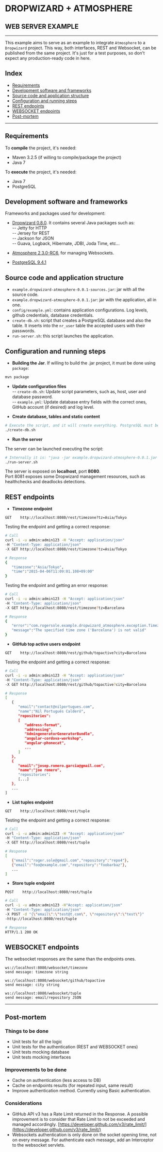 
# DROPWIZARD + ATMOSPHERE 
## WEB SERVER EXAMPLE

---------

This example aims to serve as an example to integrate `Atmosphere`  to a `Dropwizard` project.
This way, both interfaces, REST and Websocket, can be published from the same project.
It's just for a test purposes, so don't expect any production-ready code in here.

## Index

- [Requirements](#requirements)
- [Development software and frameworks](#development-software-and-frameworks)
- [Source code and application structure](#source-code-and-application-structure)
- [Configuration and running steps](#configuration-and-running-steps)
- [REST endpoints](#rest-endpoints)
- [WEBSOCKET endpoints](#websocket-endpoints)
- [Post-mortem](#post-mortem)

---------

## Requirements

To **compile** the project, it's needed:

- Maven 3.2.5 (if willing to compile/package the project)
- Java 7

To **execute** the project, it's needed:

- Java 7
- PostgreSQL


## Development software and frameworks

Frameworks and packages used for development:

- [Dropwizard 0.8.0](http://www.dropwizard.io/). It contains several Java packages such as:  
-- Jetty for HTTP  
-- Jersey for REST  
-- Jackson for JSON  
-- Guava, Logback, Hibernate, JDBI, Joda Time, etc... 
  
- [Atmosphere 2.3.0-RC6](https://github.com/Atmosphere/atmosphere), for managing Websockets.

- [PostgreSQL 9.4.1](http://postgresapp.com/)


## Source code and application structure

- `example.dropwizard-atmosphere-0.0.1-sources.jar`: jar with all the source code.
- `example.dropwizard-atmosphere-0.0.1.jar`: jar with the application, all in one.
- `config/example.yml`: contains application configurations. Log levels, github credentials, database credentials.
- `create-db.sh`: script that creates a PostgreSQL database and also the table. It inserts into the `nr_user` 
  table the accepted users with their passwords.  
- `run-server.sh`: this script launches the application.


## Configuration and running steps

- **Building the Jar**. If willing to build the .jar project, it must be done using `package`:

```bash
mvn package
```

- **Update configuration files**  
-- `create-db.sh`: Update script parameters, such as, host, user and database password.  
-- `example.yml`: Update database entry fields with the correct ones, GitHub account (if desired) and log level.

- **Create database, tables and static content**

```bash
# Execute the script, and it will create everything. PostgreSQL must be up and running.
./create-db.sh
```

- **Run the server**

The server can be launched executing the script:

```bash
# Internally it is: "java -jar example.dropwizard-atmosphere-0.0.1.jar server config/example.yml"
./run-server.sh
```

The server is exposed on **localhost**, port **8080**.  
Port 8081 exposes some Dropwizard management resources, such as healthchecks and deadlocks detections.

## REST endpoints

- **Timezone endpoint**

```
GET    http://localhost:8080/rest/timezone?tz=Asia/Tokyo
```

Testing the endpoint and getting a correct response:

```bash
# Call
curl -i -u admin:admin123 -H "Accept: application/json" 
-H "Content-Type: application/json" 
-X GET http://localhost:8080/rest/timezone?tz=Asia/Tokyo

# Response
{
   "timezone":"Asia/Tokyo",
   "time":"2015-04-06T11:09:01.108+09:00"
}
```

Testing the endpoint and getting an error response:

```bash
# Call
curl -i -u admin:admin123 -H "Accept: application/json" 
-H "Content-Type: application/json" 
-X GET http://localhost:8080/rest/timezone?tz=Barcelona

# Response
{
   "error":"com.rogersole.example.dropwizard_atmosphere.exception.TimezoneException",
   "message":"The specified time zone ('Barcelona') is not valid"
}
```

-  **GitHub top active users endpoint**

```
GET    http://localhost:8080/rest/github/topactive?city=Barcelona
```

Testing the endpoint and getting a correct response:

```bash
# Call
curl -i -u admin:admin123 -H "Accept: application/json" 
-H "Content-Type: application/json" 
-X GET http://localhost:8080/rest/github/topactive?city=Barcelona

# Response
[
   {
      "email":"contact@nilportugues.com",
      "name":"Nil Portugués Calderó",
      "repositories":
      [
         "address-format",
         "addressing",
         "AdmingeneratorGeneratorBundle",
         "angular-cordova-workshop",
         "angular-phonecat",
         ...
      ]
   },
   {
      "email":"josep.romero.garcia@gmail.com",
      "name":"joe romero",
      "repositories":	   
      [...]
   },
   ...   
]
```

- **List tuples endpoint**

```
GET    http://localhost:8080/rest/tuple
```

Testing the endpoint and getting a correct response:

```bash
# Call
curl -i -u admin:admin123 -H "Accept: application/json" 
-H "Content-Type: application/json" 
-X GET http://localhost:8080/rest/tuple

# Response
[
   {"email":"roger.sole@gmail.com","repository":"repo4"},
   {"email":"foo@example.com","repository":"foobarbaz"},
   ...
]
```

- **Store tuple endpoint**

```
POST    http://localhost:8080/rest/tuple
```

```bash
# Call
curl -i -u admin:admin123 -H"Accept: application/json" 
-H "Content-Type: application/json" 
-X POST -d "{\"email\":\"test@t.com\", \"repository\":\"test\"}" 
-http://localhost:8080/rest/tuple

# Response
HTTP/1.1 200 OK
```

## WEBSOCKET endpoints

The websocket responses are the same than the endpoints ones.
```
ws://localhost:8080/websocket/timezone
send message: timezone string

ws://localhost:8080/websocket/github/topactive
send message: city string

ws://localhost:8080/websocket/tuple
send message: email/repository JSON
```

---- 

## Post-mortem

### Things to be done
- Unit tests for all the logic
- Unit tests for the authentication (REST and WEBSOCKET ones)
- Unit tests mocking database
- Unit tests mocking interfaces

### Improvements to be done
- Cache on authentication (less access to DB)
- Cache on endpoints results (for repeated input, same result)
- Improve authentication method. Currently using Basic authentication.

### Considerations
- GitHub API v3 has a Rate Limit returned in the Response. A possible improvement is to consider that Rate Limit to not be exceeded and managed accordingly. [https://developer.github.com/v3/rate_limit/](https://developer.github.com/v3/rate_limit/)
- Websockets authentication is only done on the socket opening time, not on every message. For authenticate each message, add an Interceptor to the websocket servlets.
